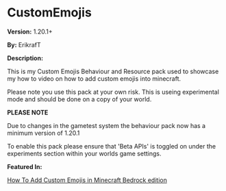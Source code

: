 # CustomEmojis

__Version:__ 1.20.1+

__By:__ ErikrafT

__Description:__

This is my Custom Emojis Behaviour and Resource pack used to showcase my how to video on how to add custom emojis into minecraft.

Please note you use this pack at your own risk. This is useing experimental mode and should be done on a copy of your world.


__PLEASE NOTE__


Due to changes in the gametest system the behaviour pack now has a minimum version of 1.20.1

To enable this pack please ensure that 'Beta APIs' is toggled on under the experiments section within your worlds game settings.

__Featured In:__

[How To Add Custom Emojis in Minecraft Bedrock edition](https://youtu.be/_qeKUrbaHqg)
